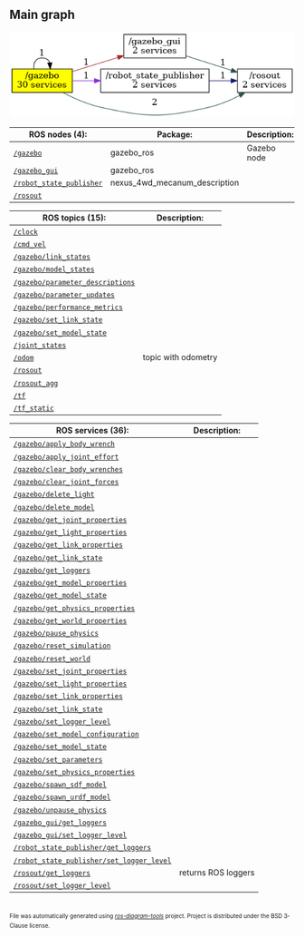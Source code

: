 <!--
File was automatically generated using 'ros-diagram-tools' project.
Project is distributed under the BSD 3-Clause license.
-->

## Main graph

[![full_graph](full_graph.png "full_graph")](full_graph.png)

| ROS nodes (4): | Package: | Description: |
| --------------------------------- | -------- | ------------ |
| [`/gazebo`](nodes/n__gazebo.html) | gazebo_ros | Gazebo node |
| [`/gazebo_gui`](nodes/n__gazebo_gui.html) | gazebo_ros |  |
| [`/robot_state_publisher`](nodes/n__robot_state_publisher.html) | nexus_4wd_mecanum_description |  |
| [`/rosout`](nodes/n__rosout.html) |  |  |

| ROS topics (15): | Description: |
| ----------------------------------- | ------------ |
| [`/clock`](nodes/t__clock.html) |  |
| [`/cmd_vel`](nodes/t__cmd_vel.html) |  |
| [`/gazebo/link_states`](nodes/t__gazebo_link_states.html) |  |
| [`/gazebo/model_states`](nodes/t__gazebo_model_states.html) |  |
| [`/gazebo/parameter_descriptions`](nodes/t__gazebo_parameter_descriptions.html) |  |
| [`/gazebo/parameter_updates`](nodes/t__gazebo_parameter_updates.html) |  |
| [`/gazebo/performance_metrics`](nodes/t__gazebo_performance_metrics.html) |  |
| [`/gazebo/set_link_state`](nodes/t__gazebo_set_link_state.html) |  |
| [`/gazebo/set_model_state`](nodes/t__gazebo_set_model_state.html) |  |
| [`/joint_states`](nodes/t__joint_states.html) |  |
| [`/odom`](nodes/t__odom.html) | topic with odometry |
| [`/rosout`](nodes/t__rosout.html) |  |
| [`/rosout_agg`](nodes/t__rosout_agg.html) |  |
| [`/tf`](nodes/t__tf.html) |  |
| [`/tf_static`](nodes/t__tf_static.html) |  |

| ROS services (36): | Description: |
| ----------------------------------- | ------------ |
| [`/gazebo/apply_body_wrench`](nodes/s__gazebo_apply_body_wrench.html) |  |
| [`/gazebo/apply_joint_effort`](nodes/s__gazebo_apply_joint_effort.html) |  |
| [`/gazebo/clear_body_wrenches`](nodes/s__gazebo_clear_body_wrenches.html) |  |
| [`/gazebo/clear_joint_forces`](nodes/s__gazebo_clear_joint_forces.html) |  |
| [`/gazebo/delete_light`](nodes/s__gazebo_delete_light.html) |  |
| [`/gazebo/delete_model`](nodes/s__gazebo_delete_model.html) |  |
| [`/gazebo/get_joint_properties`](nodes/s__gazebo_get_joint_properties.html) |  |
| [`/gazebo/get_light_properties`](nodes/s__gazebo_get_light_properties.html) |  |
| [`/gazebo/get_link_properties`](nodes/s__gazebo_get_link_properties.html) |  |
| [`/gazebo/get_link_state`](nodes/s__gazebo_get_link_state.html) |  |
| [`/gazebo/get_loggers`](nodes/s__gazebo_get_loggers.html) |  |
| [`/gazebo/get_model_properties`](nodes/s__gazebo_get_model_properties.html) |  |
| [`/gazebo/get_model_state`](nodes/s__gazebo_get_model_state.html) |  |
| [`/gazebo/get_physics_properties`](nodes/s__gazebo_get_physics_properties.html) |  |
| [`/gazebo/get_world_properties`](nodes/s__gazebo_get_world_properties.html) |  |
| [`/gazebo/pause_physics`](nodes/s__gazebo_pause_physics.html) |  |
| [`/gazebo/reset_simulation`](nodes/s__gazebo_reset_simulation.html) |  |
| [`/gazebo/reset_world`](nodes/s__gazebo_reset_world.html) |  |
| [`/gazebo/set_joint_properties`](nodes/s__gazebo_set_joint_properties.html) |  |
| [`/gazebo/set_light_properties`](nodes/s__gazebo_set_light_properties.html) |  |
| [`/gazebo/set_link_properties`](nodes/s__gazebo_set_link_properties.html) |  |
| [`/gazebo/set_link_state`](nodes/s__gazebo_set_link_state.html) |  |
| [`/gazebo/set_logger_level`](nodes/s__gazebo_set_logger_level.html) |  |
| [`/gazebo/set_model_configuration`](nodes/s__gazebo_set_model_configuration.html) |  |
| [`/gazebo/set_model_state`](nodes/s__gazebo_set_model_state.html) |  |
| [`/gazebo/set_parameters`](nodes/s__gazebo_set_parameters.html) |  |
| [`/gazebo/set_physics_properties`](nodes/s__gazebo_set_physics_properties.html) |  |
| [`/gazebo/spawn_sdf_model`](nodes/s__gazebo_spawn_sdf_model.html) |  |
| [`/gazebo/spawn_urdf_model`](nodes/s__gazebo_spawn_urdf_model.html) |  |
| [`/gazebo/unpause_physics`](nodes/s__gazebo_unpause_physics.html) |  |
| [`/gazebo_gui/get_loggers`](nodes/s__gazebo_gui_get_loggers.html) |  |
| [`/gazebo_gui/set_logger_level`](nodes/s__gazebo_gui_set_logger_level.html) |  |
| [`/robot_state_publisher/get_loggers`](nodes/s__robot_state_publisher_get_loggers.html) |  |
| [`/robot_state_publisher/set_logger_level`](nodes/s__robot_state_publisher_set_logger_level.html) |  |
| [`/rosout/get_loggers`](nodes/s__rosout_get_loggers.html) | returns ROS loggers |
| [`/rosout/set_logger_level`](nodes/s__rosout_set_logger_level.html) |  |


</br>
<font size="1">
File was automatically generated using <a href="https://github.com/anetczuk/ros-diagram-tools"><i>ros-diagram-tools</i></a> project.
Project is distributed under the BSD 3-Clause license.
</font>
